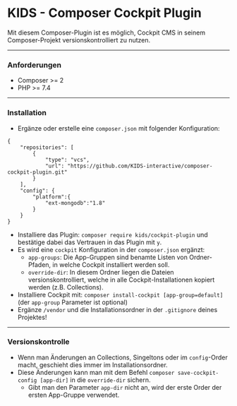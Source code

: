 # KIDS - Composer Cockpit Plugin #

Mit diesem Composer-Plugin ist es möglich, Cockpit CMS in seinem Composer-Projekt versionskontrolliert zu nutzen.

---

### Anforderungen ###

- Composer >= 2
- PHP >= 7.4

---

### Installation ###

- Ergänze oder erstelle eine `composer.json` mit folgender Konfiguration:
```
{
    "repositories": [
        {
            "type": "vcs",
            "url": "https://github.com/KIDS-interactive/composer-cockpit-plugin.git"
        }
    ],
    "config": {
        "platform":{
            "ext-mongodb":"1.8"
        }
    }
}
```
- Installiere das Plugin: `composer require kids/cockpit-plugin` und bestätige dabei das Vertrauen in das Plugin mit `y`.
- Es wird eine `cockpit` Konfiguration in der `composer.json` ergänzt:
  - `app-groups`: Die App-Gruppen sind benamte Listen von Ordner-Pfaden, in welche Cockpit installiert werden soll.
  - `override-dir`: In diesem Ordner liegen die Dateien versionskontrolliert, welche in alle Cockpit-Installationen kopiert werden (z.B. Collections).
- Installiere Cockpit mit: `composer install-cockpit [app-group=default]` (der `app-group` Parameter ist optional)
- Ergänze `/vendor` und die Installationsordner in der `.gitignore` deines Projektes!

---

### Versionskontrolle ###

- Wenn man Änderungen an Collections, Singeltons oder im `config`-Order macht, geschieht dies immer im Installationsordner.
- Diese Änderungen kann man mit dem Befehl `composer save-cockpit-config [app-dir]` in die `override-dir` sichern.
  - Gibt man den Parameter `app-dir` nicht an, wird der erste Order der ersten App-Gruppe verwendet.
